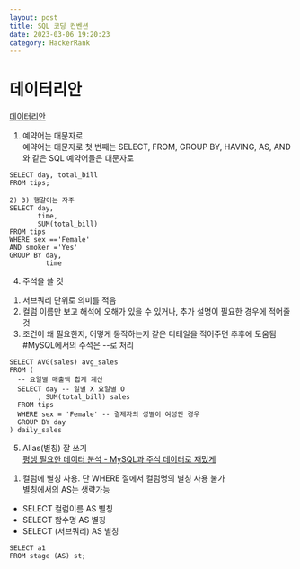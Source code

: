 ```yaml
---
layout: post
title: SQL 코딩 컨벤션 
date: 2023-03-06 19:20:23 
category: HackerRank
---
```


# 데이터리안 
[데이터리안](https://datarian.io/blog/good-sql-code)  

1) 예약어는 대문자로  
예약어는 대문자로 첫 번째는 SELECT, FROM, GROUP BY, HAVING, AS, AND 와 같은 SQL 예약어들은 대문자로  
```MySQL
SELECT day, total_bill  
FROM tips;  

2) 3) 행갈이는 자주  
SELECT day,    
       time,    
       SUM(total_bill)    
FROM tips  
WHERE sex =='Female'  
AND smoker ='Yes'   
GROUP BY day,
         time      
```

4) 주석을 쓸 것  
1. 서브쿼리 단위로 의미를 적음     
2. 컬럼 이름만 보고 해석에 오해가 있을 수 있거나, 추가 설명이 필요한 경우에 적어줄 것  
3. 조건이 왜 필요한지, 어떻게 동작하는지 같은 디테일을 적어주면 추후에 도움됨    
#MySQL에서의 주석은 --로 처리  

```MySQL
SELECT AVG(sales) avg_sales  
FROM (  
  -- 요일별 매출액 합계 계산  
  SELECT day -- 일별 X 요일별 O  
       , SUM(total_bill) sales  
  FROM tips  
  WHERE sex = 'Female' -- 결제자의 성별이 여성인 경우  
  GROUP BY day  
) daily_sales    
```

5) Alias(별칭) 잘 쓰기  
[평생 필요한 데이터 분석 - MySQL과 주식 데이터로 재밌게](https://wikidocs.net/131380)  

1. 컬럼에 별칭 사용. 단 WHERE 절에서 컬럼명의 별칭 사용 불가   
   별칭에서의 AS는 생략가능  

- SELECT 컬럼이름 AS 별칭  
- SELECT 함수명 AS 별칭   
- SELECT (서브쿼리) AS 별칭   

```MySQL
SELECT a1  
FROM stage (AS) st;  
```